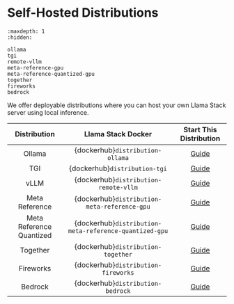 # Self-Hosted Distributions
```{toctree}
:maxdepth: 1
:hidden:

ollama
tgi
remote-vllm
meta-reference-gpu
meta-reference-quantized-gpu
together
fireworks
bedrock
```

We offer deployable distributions where you can host your own Llama Stack server using local inference.

| **Distribution** 	|           **Llama Stack Docker**           	| Start This Distribution 	|
|:----------------:	|:------------------------------------------:	|:-----------------------:	|
|      Ollama      	|       {dockerhub}`distribution-ollama`       	|       [Guide](ollama)       	|
|        TGI       	|         {dockerhub}`distribution-tgi`        	|       [Guide](tgi)       	|
| vLLM            	|         {dockerhub}`distribution-remote-vllm`        	|       [Guide](remote-vllm)       	|
|  Meta Reference  	| {dockerhub}`distribution-meta-reference-gpu` 	|       [Guide](meta-reference-gpu)       	|
|  Meta Reference Quantized  	| {dockerhub}`distribution-meta-reference-quantized-gpu` 	|       [Guide](meta-reference-quantized-gpu)       	|
|        Together       	|         {dockerhub}`distribution-together`        	|       [Guide](together)       	|
|        Fireworks       	|         {dockerhub}`distribution-fireworks`        	|       [Guide](fireworks)       	|
|        Bedrock       	|         {dockerhub}`distribution-bedrock`        	|       [Guide](bedrock)       	|
